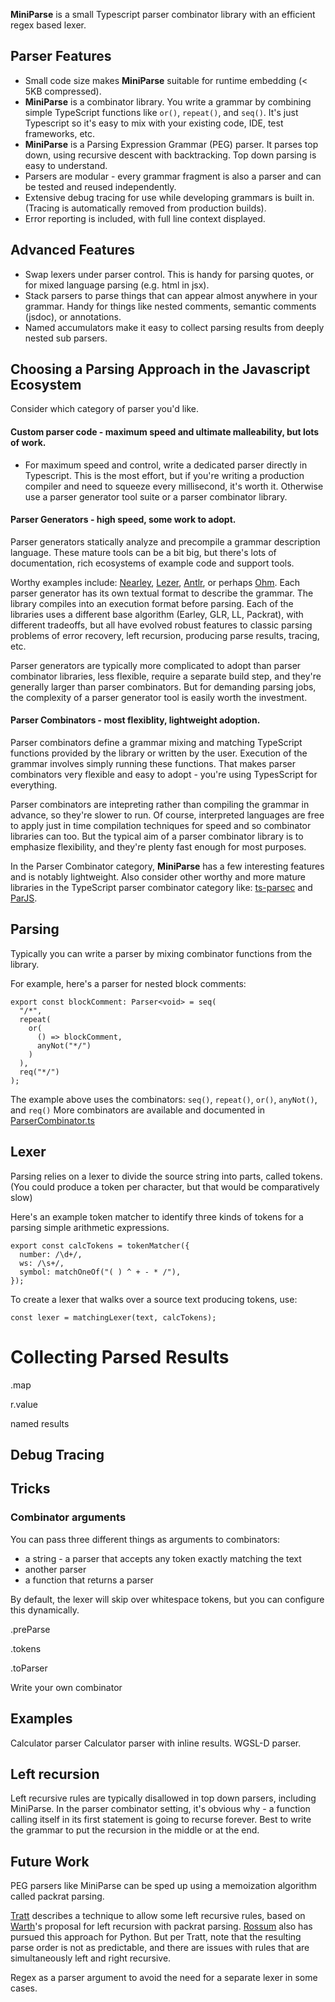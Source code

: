 **MiniParse** is a small Typescript parser combinator library with an efficient regex based lexer.

## Parser Features
* Small code size makes **MiniParse** suitable for runtime embedding (< 5KB compressed).
* **MiniParse** is a combinator library. 
You write a grammar by combining simple TypeScript 
functions like `or()`, `repeat()`, and `seq()`. 
It's just Typescript so it's easy to mix with your existing code,
IDE, test frameworks, etc.
* **MiniParse** is a Parsing Expression Grammar (PEG) parser. 
It parses top down, using recursive descent with backtracking. 
Top down parsing is easy to understand. 
* Parsers are modular - every grammar fragment is also a parser and can be tested and reused independently.
* Extensive debug tracing for use while developing grammars is built in.
(Tracing is automatically removed from production builds).
* Error reporting is included, with full line context displayed.

## Advanced Features
* Swap lexers under parser control. This is handy for parsing quotes, 
  or for mixed language parsing (e.g. html in jsx).
* Stack parsers to parse things that can appear almost anywhere in your grammar.
  Handy for things like nested comments, semantic comments (jsdoc), or annotations. 
* Named accumulators make it easy to collect parsing results from deeply nested sub parsers.

## Choosing a Parsing Approach in the Javascript Ecosystem
Consider which category of parser you'd like. 

#### Custom parser code - maximum speed and ultimate malleability, but lots of work. 
* For maximum speed and control, write a dedicated parser directly in Typescript.
This is the most effort, but if you're writing a production compiler and need to squeeze
every millisecond, it's worth it. 
Otherwise use a parser generator tool suite or a parser combinator library.

#### Parser Generators - high speed, some work to adopt.
Parser generators statically analyze and precompile a grammar description language.
These mature tools can be a bit big, but there's lots of documentation,
rich ecosystems of example code and support tools.

Worthy examples include:
[Nearley](https://nearley.js.org/), 
[Lezer](https://lezer.codemirror.net/), 
[Antlr](https://www.antlr.org/), 
or perhaps [Ohm](https://ohmjs.org/).
Each parser generator has its own textual format to describe the grammar. The library
compiles into an execution format before parsing. 
Each of the libraries uses a different base algorithm (Earley, GLR, LL, Packrat), 
with different tradeoffs, but all have evolved robust features to classic parsing
problems of error recovery, left recursion, producing parse results, tracing, etc.

Parser generators are typically more complicated to adopt than parser combinator libraries, 
less flexible, require a separate build step, and they're generally larger than parser combinators.
But for demanding parsing jobs, the complexity of a parser generator tool is 
easily worth the investment.

#### Parser Combinators - most flexiblity, lightweight adoption.
Parser combinators define a grammar mixing and matching TypeScript functions 
provided by the library or written by the user. 
Execution of the grammar involves simply running these functions. 
That makes parser combinators very flexible and easy to adopt - you're using
TypesScript for everything.

Parser combinators are intepreting rather than compiling the grammar in advance, 
so they're slower to run. Of course, interpreted languages are free to apply
just in time compilation techniques for speed and so combinator libraries can too. 
But the typical aim of a parser combinator library is to emphasize flexibility,
and they're plenty fast enough for most purposes.

In the Parser Combinator category, **MiniParse** has a few interesting features 
and is notably lightweight.
Also consider other worthy and more mature libraries 
in the TypeScript parser combinator category like:
[ts-parsec](https://github.com/microsoft/ts-parsec) 
and [ParJS](https://github.com/GregRos/parjs).

## Parsing
Typically you can write a parser by mixing combinator functions from the library.

For example, here's a parser for nested block comments:
```
export const blockComment: Parser<void> = seq(
  "/*",
  repeat(
    or(
      () => blockComment,
      anyNot("*/")
    )
  ),
  req("*/")
);
```

The example above uses the combinators:
`seq()`, `repeat()`, `or()`, `anyNot()`, and `req()` 
More combinators are available and documented in [ParserCombinator.ts](./src/ParserCombinator.ts)

## Lexer

Parsing relies on a lexer to divide the source string into parts, called tokens.
(You could produce a token per character, but that would be comparatively slow)

Here's an example token matcher to identify three kinds of tokens for a parsing 
simple arithmetic expressions.
```
export const calcTokens = tokenMatcher({
  number: /\d+/,
  ws: /\s+/,
  symbol: matchOneOf("( ) ^ + - * /"),
});
```

To create a lexer that walks over a source text producing tokens, use:
```
const lexer = matchingLexer(text, calcTokens);
```

# Collecting Parsed Results
.map

r.value

named results

## Debug Tracing

## Tricks

### Combinator arguments
You can pass three different things as arguments to combinators:
* a string - a parser that accepts any token exactly matching the text
* another parser
* a function that returns a parser

By default, the lexer will skip over whitespace tokens, but you can configure this
dynamically.

.preParse

.tokens

.toParser

Write your own combinator

## Examples
Calculator parser
Calculator parser with inline results.
WGSL-D parser.

## Left recursion
Left recursive rules are typically disallowed in top down parsers, including MiniParse. 
In the parser combinator setting, it's obvious why - a function calling itself 
in its first statement is going to recurse forever.
Best to write the grammar to put the recursion in the middle or at the end.

## Future Work
PEG parsers like MiniParse can be sped up using a memoization algorithm called packrat parsing.

[Tratt](https://tratt.net/laurie/research/pubs/html/tratt__direct_left_recursive_parsing_expression_grammars/)
describes a technique to allow some left recursive rules, based on 
[Warth](https://tinlizzie.org/VPRIPapers/tr2007002_packrat.pdf)'s proposal for left recursion
with packrat parsing.
[Rossum](https://medium.com/@gvanrossum_83706/left-recursive-peg-grammars-65dab3c580e1) also 
has pursued this approach for Python. 
But per Tratt, note that the resulting parse order is not as predictable, and there
are issues with rules that are simultaneously left and right recursive.

Regex as a parser argument to avoid the need for a separate lexer in some cases.
